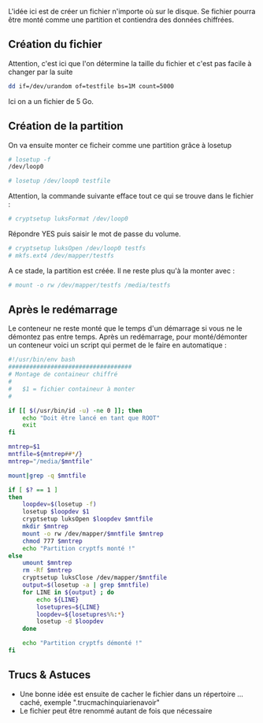 L'idée ici est de créer un fichier n'importe où sur le disque. Se fichier pourra être monté comme une partition et contiendra des données chiffrées.

## Création du fichier
Attention, c'est ici que l'on détermine la taille du fichier et c'est pas facile à changer par la suite

~~~ bash
dd if=/dev/urandom of=testfile bs=1M count=5000
~~~

Ici on a un fichier de 5 Go.

## Création de la partition
On va ensuite monter ce ficheir comme une partition grâce à losetup 

~~~ bash
# losetup -f
/dev/loop0

# losetup /dev/loop0 testfile
~~~

Attention, la commande suivante efface tout ce qui se trouve dans le fichier :

~~~ bash
# cryptsetup luksFormat /dev/loop0
~~~

Répondre YES puis saisir le mot de passe du volume.

~~~ bash
# cryptsetup luksOpen /dev/loop0 testfs
# mkfs.ext4 /dev/mapper/testfs
~~~

A ce stade, la partition est créée. Il ne reste plus qu'à la monter avec :

~~~ bash
# mount -o rw /dev/mapper/testfs /media/testfs
~~~

## Après le redémarrage
Le conteneur ne reste monté que le temps d'un démarrage si vous ne le démontez pas entre temps. Après un redémarrage, pour monté/démonter un conteneur
voici un script qui permet de le faire en automatique :

~~~ bash
#!/usr/bin/env bash
###################################
# Montage de containeur chiffré
#
#	$1 = fichier containeur à monter
#

if [[ $(/usr/bin/id -u) -ne 0 ]]; then
    echo "Doit être lancé en tant que ROOT"
    exit
fi

mntrep=$1
mntfile=${mntrep##*/}
mntrep="/media/$mntfile"

mount|grep -q $mntfile

if [ $? == 1 ]
then 
	loopdev=$(losetup -f)
	losetup $loopdev $1
	cryptsetup luksOpen $loopdev $mntfile
	mkdir $mntrep
	mount -o rw /dev/mapper/$mntfile $mntrep
	chmod 777 $mntrep
	echo "Partition cryptfs monté !"
else 
	umount $mntrep
	rm -Rf $mntrep
	cryptsetup luksClose /dev/mapper/$mntfile
	output=$(losetup -a | grep $mntfile)
	for LINE in ${output} ; do
		echo ${LINE}
		losetupres=${LINE}
		loopdev=${losetupres%%:*}
		losetup -d $loopdev
	done 

	echo "Partition cryptfs démonté !"
fi
~~~

## Trucs & Astuces
 * Une bonne idée est ensuite de cacher le fichier dans un répertoire ... caché, exemple ".trucmachinquiarienavoir"
 * Le fichier peut être renommé autant de fois que nécessaire
 
<!-- --- tags: linux, security -->
